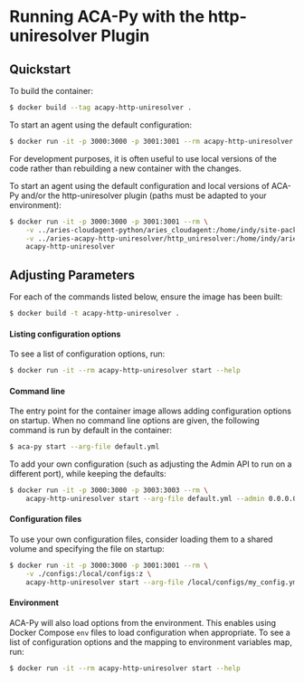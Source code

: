 Running ACA-Py with the http-uniresolver Plugin
======================================

## Quickstart

To build the container:

```sh
$ docker build --tag acapy-http-uniresolver .
```

To start an agent using the default configuration:

```sh
$ docker run -it -p 3000:3000 -p 3001:3001 --rm acapy-http-uniresolver
```

For development purposes, it is often useful to use local versions of the code
rather than rebuilding a new container with the changes.

To start an agent using the default configuration and local versions of ACA-Py
and/or the http-uniresolver plugin (paths must be adapted to your environment):

```sh
$ docker run -it -p 3000:3000 -p 3001:3001 --rm \
	-v ../aries-cloudagent-python/aries_cloudagent:/home/indy/site-packages/aries_cloudagent:z \
	-v ../aries-acapy-http-uniresolver/http_uniresolver:/home/indy/aries-acapy-plugin-http-uniresolver/http_uniresolver:z \
	acapy-http-uniresolver
```

## Adjusting Parameters

For each of the commands listed below, ensure the image has been built:

```sh
$ docker build -t acapy-http-uniresolver .
```

#### Listing configuration options

To see a list of configuration options, run:

```sh
$ docker run -it --rm acapy-http-uniresolver start --help
```

#### Command line

The entry point for the container image allows adding configuration options on
startup. When no command line options are given, the following command is run
by default in the container:

```sh
$ aca-py start --arg-file default.yml
```

To add your own configuration (such as adjusting the Admin API to run on a
different port), while keeping the defaults:

```sh
$ docker run -it -p 3000:3000 -p 3003:3003 --rm \
    acapy-http-uniresolver start --arg-file default.yml --admin 0.0.0.0 3003
```

#### Configuration files

To use your own configuration files, consider loading them to a shared volume
and specifying the file on startup:

```sh
$ docker run -it -p 3000:3000 -p 3001:3001 --rm \
    -v ./configs:/local/configs:z \
    acapy-http-uniresolver start --arg-file /local/configs/my_config.yml
```

#### Environment

ACA-Py will also load options from the environment. This enables using Docker
Compose `env` files to load configuration when appropriate. To see a list of
configuration options and the mapping to environment variables map, run:

```sh
$ docker run -it --rm acapy-http-uniresolver start --help
```
